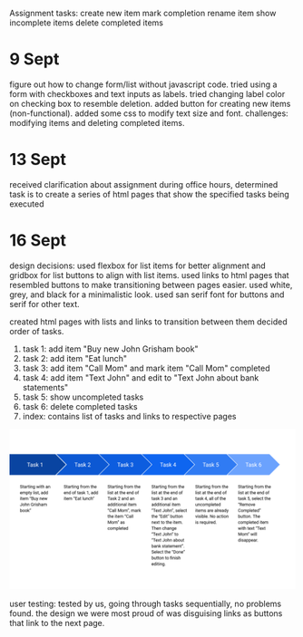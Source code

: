 Assignment tasks:
create new item
mark completion
rename item
show incomplete items
delete completed items

# 9 Sept
figure out how to change form/list without javascript code. 
tried using a form with checkboxes and text inputs as labels. 
tried changing label color on checking box to resemble deletion. 
added button for creating new items (non-functional). 
added some css to modify text size and font. 
challenges: modifying items and deleting completed items.

# 13 Sept
received clarification about assignment during office hours, 
determined task is to create a series of html pages that show
the specified tasks being executed

# 16 Sept
design decisions: used flexbox for list items for better alignment
and gridbox for list buttons to align with list items. 
used links to html pages that resembled buttons to make transitioning
between pages easier. 
used white, grey, and black for a minimalistic look. 
used san serif font for buttons and serif for other text. 

created html pages with lists and links to transition between them
decided order of tasks. 
1. task 1: add item "Buy new John Grisham book"
2. task 2: add item "Eat lunch"
3. task 3: add item "Call Mom" and mark item "Call Mom" completed
4. task 4: add item "Text John" and edit to "Text John about bank statements"
5. task 5: show uncompleted tasks
6. task 6: delete completed tasks
7. index: contains list of tasks and links to respective pages

![Task Flow](images/task-flow.png)

user testing: tested by us, going through tasks sequentially, no
problems found. 
the design we were most proud of was disguising links as buttons that
link to the next page. 



